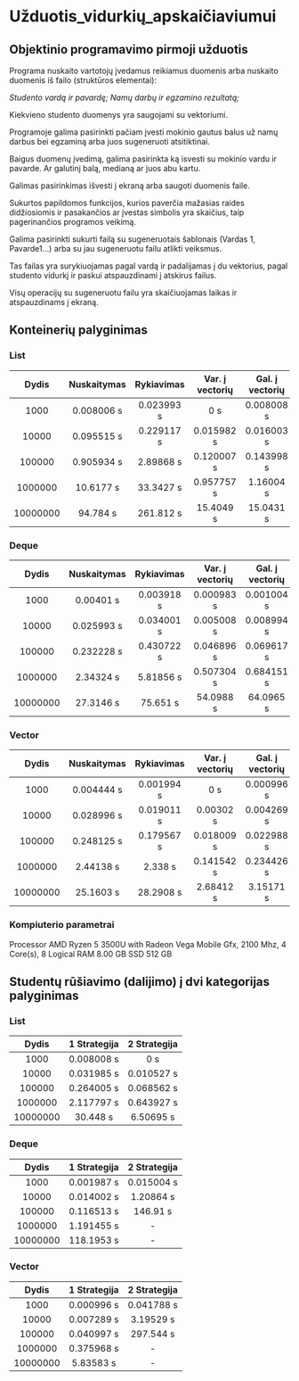 # Užduotis_vidurkių_apskaičiaviumui
## Objektinio programavimo pirmoji užduotis

Programa nuskaito vartotojų įvedamus reikiamus duomenis arba nuskaito duomenis iš failo (struktūros elementai):

*Studento vardą ir pavardę;*
*Namų darbų ir egzamino rezultatą;*

Kiekvieno studento duomenys yra saugojami su vektoriumi.

Programoje galima pasirinkti pačiam įvesti mokinio gautus balus už namų darbus bei egzaminą arba juos sugeneruoti atsitiktinai.

Baigus duomenų įvedimą, galima pasirinkta ką isvesti su mokinio vardu ir pavarde. Ar galutinį balą, medianą ar juos abu kartu.

Galimas pasirinkimas išvesti į ekraną arba saugoti duomenis faile.

Sukurtos papildomos funkcijos, kurios paverčia mažasias raides didžiosiomis ir pasakančios ar įvestas simbolis yra skaičius, taip pagerinančios programos veikimą.

Galima pasirinkti sukurti failą su sugeneruotais šablonais (Vardas 1, Pavarde1...) arba su jau sugeneruotu failu atlikti veiksmus.

Tas failas yra surykiuojamas pagal vardą ir padalijamas į du vektorius, pagal studento vidurkį ir paskui atspauzdinami į atskirus failus.

Visų operacijų su sugeneruotu failu yra skaičiuojamas laikas ir atspauzdinams į ekraną.  

## Konteinerių palyginimas

### List

| Dydis   | Nuskaitymas  | Rykiavimas  | Var. į vectorių | Gal. į vectorių  | Išvedimas  | Visas Laikas |
| :-----: | :----------: | :---------: | :-------------: | :--------------: | :--------: | :----------: |
| 1000    | 0.008006 s   | 0.023993 s  | 0 s             | 0.008008 s       | 0.031998 s | 0.14845 s    |
| 10000   | 0.095515 s   | 0.229117 s  | 0.015982 s      | 0.016003 s       | 0.123235 s | 0.596497 s   |
| 100000  | 0.905934 s   | 2.89868 s   | 0.120007 s      | 0.143998 s       | 0.931028 s | 5.56415 s    |
| 1000000 | 10.6177 s    | 33.3427 s   | 0.957757 s      | 1.16004 s        | 9.79661 s  | 60.2546 s    |
| 10000000| 94.784 s     | 261.812 s   | 15.4049 s       | 15.0431 s        | 46.6084 s  | 491.497 s    |


### Deque

| Dydis   | Nuskaitymas  | Rykiavimas  | Var. į vectorių | Gal. į vectorių  | Išvedimas  | Visas Laikas |
| :-----: | :----------: | :---------: | :-------------: | :--------------: | :--------: | :----------: |
| 1000    | 0.00401 s    | 0.003918 s  | 0.000983 s      | 0.001004 s       | 0.015996 s | 0.034963 s   |
| 10000   | 0.025993 s   | 0.034001 s  | 0.005008 s      | 0.008994 s       | 0.071 s    | 0.20149 s    |
| 100000  | 0.232228 s   | 0.430722 s  | 0.046896 s      | 0.069617 s       | 0.778454 s | 1.98002 s    |
| 1000000 | 2.34324 s    | 5.81856 s   | 0.507304 s      | 0.684151 s       | 5.40436 s  | 18.8731 s    |
| 10000000| 27.3146 s    | 75.651 s    | 54.0988 s       | 64.0965 s        | 50.4134 s  | 491.823 s    |


### Vector

| Dydis   | Nuskaitymas  | Rykiavimas  | Var. į vectorių | Gal. į vectorių  | Išvedimas  | Visas Laikas |
| :-----: | :----------: | :---------: | :-------------: | :--------------: | :--------: | :----------: |
| 1000    | 0.004444 s   | 0.001994 s  | 0 s             | 0.000996 s       | 0.007998 s | 0.019446 s   |
| 10000   | 0.028996 s   | 0.019011 s  | 0.00302 s       | 0.004269 s       | 0.069998 s | 0.149881 s   |
| 100000  | 0.248125 s   | 0.179567 s  | 0.018009 s      | 0.022988 s       | 0.56943 s  | 1.17479 s    |
| 1000000 | 2.44138 s    | 2.338 s     | 0.141542 s      | 0.234426 s       | 5.47496 s  | 11.7498 s    |
| 10000000| 25.1603 s    | 28.2908 s   | 2.68412 s       | 3.15171 s        | 43.4153 s  | 114.673 s    |

### Kompiuterio parametrai

Processor	AMD Ryzen 5 3500U with Radeon Vega Mobile Gfx, 2100 Mhz, 4 Core(s), 8 Logical
RAM	8.00 GB 
SSD 512 GB

## Studentų rūšiavimo (dalijimo) į dvi kategorijas palyginimas

### List

| Dydis   | 1 Strategija  | 2 Strategija  |       
| :-----: | :-----------: | :-----------: |
| 1000    | 0.008008 s    | 0 s           |
| 10000   | 0.031985 s    | 0.010527 s    |
| 100000  | 0.264005 s    | 0.068562 s    |
| 1000000 | 2.117797 s    | 0.643927 s    |
| 10000000| 30.448  s     | 6.50695 s     |



### Deque

| Dydis   | 1 Strategija  | 2 Strategija  | 
| :-----: | :-----------: | :-----------: |
| 1000    | 0.001987 s    | 0.015004 s    |
| 10000   | 0.014002 s    | 1.20864 s     |
| 100000  | 0.116513 s    | 146.91 s      |
| 1000000 | 1.191455 s    | -             |
| 10000000| 118.1953 s    | -             |



### Vector

| Dydis   | 1 Strategija  | 2 Strategija  | 
| :-----: | :-----------: | :-----------: |
| 1000    | 0.000996 s    | 0.041788 s    |
| 10000   | 0.007289 s    | 3.19529 s     |
| 100000  | 0.040997 s    | 297.544 s     |
| 1000000 | 0.375968 s    | -             |
| 10000000| 5.83583  s    | -             |

